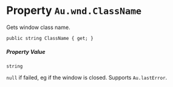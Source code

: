 # Property `Au.wnd.ClassName`

Gets window class name.

```
public string ClassName { get; }
```

##### Property Value

`string`

`null` if failed, eg if the window is closed. Supports `Au.lastError`.